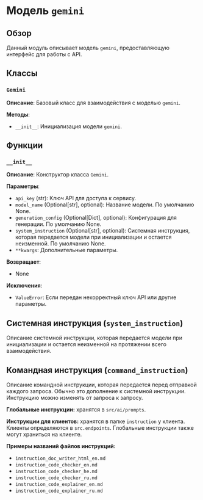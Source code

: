 # Модель `gemini`

## Обзор

Данный модуль описывает модель `gemini`, предоставляющую интерфейс для работы с API.

## Классы

### `Gemini`

**Описание**: Базовый класс для взаимодействия с моделью `gemini`.

**Методы**:

- `__init__`: Инициализация модели `gemini`.

## Функции

### `__init__`

**Описание**: Конструктор класса `Gemini`.

**Параметры**:

- `api_key` (str): Ключ API для доступа к сервису.
- `model_name` (Optional[str], optional): Название модели. По умолчанию None.
- `generation_config` (Optional[Dict], optional): Конфигурация для генерации. По умолчанию None.
- `system_instruction` (Optional[str], optional): Системная инструкция, которая передается модели при инициализации и остается неизменной. По умолчанию None.
- `**kwargs`: Дополнительные параметры.

**Возвращает**:

- None

**Исключения**:

- `ValueError`: Если передан некорректный ключ API или другие параметры.


## Системная инструкция (`system_instruction`)

Описание системной инструкции, которая передается модели при инициализации и остается неизменной на протяжении всего взаимодействия.


## Командная инструкция (`command_instruction`)

Описание командной инструкции, которая передается перед отправкой каждого запроса. Обычно это дополнение к системной инструкции. Инструкцию можно изменять от запроса к запросу.

**Глобальные инструкции:** хранятся в `src/ai/prompts`.


**Инструкции для клиентов:** хранятся в папке `instruction` у клиента. Клиенты определяются в `src.endpoints`.  Глобальные инструкции также могут храниться на клиенте.


**Примеры названий файлов инструкций:**

- `instruction_doc_writer_html_en.md`
- `instruction_code_checker_en.md`
- `instruction_code_checker_he.md`
- `instruction_code_checker_ru.md`
- `instruction_code_explainer_en.md`
- `instruction_code_explainer_ru.md`